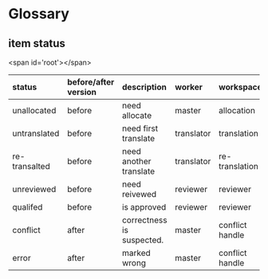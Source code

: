 # Glossary

## item status

&lt;span id='root'&gt;&lt;/span&gt;

| status | before/after version | description | worker | workspace |
| :--- | :--- | :--- | :--- | :--- |
| unallocated | before | need allocate | master | allocation |
| untranslated | before | need first translate | translator | translation |
| re-transalted | before | need another translate | translator | re-translation |
| unreviewed | before | need reivewed | reviewer | reviewer |
| qualifed | before | is approved | reviewer | reviewer |
| conflict | after | correctness is suspected. | master | conflict handle |
| error | after | marked wrong | master | conflict handle |



